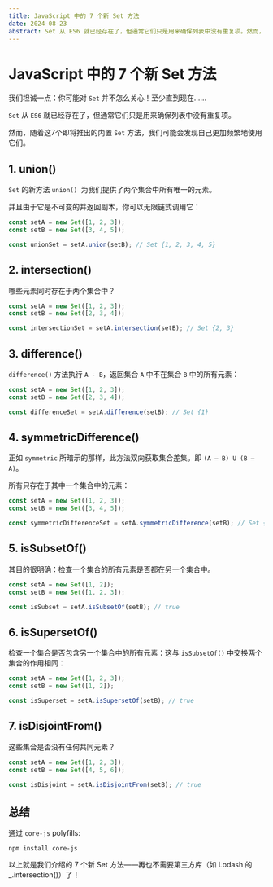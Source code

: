 ```yaml
---
title: JavaScript 中的 7 个新 Set 方法
date: 2024-08-23
abstract: Set 从 ES6 就已经存在了，但通常它们只是用来确保列表中没有重复项。然而，随着这7个即将推出的内置 Set 方法，我们可能会发现自己更加频繁地使用它们。
---
```


# JavaScript 中的 7 个新 Set 方法

我们坦诚一点：你可能对 `Set` 并不怎么关心！至少直到现在……

`Set` 从 `ES6` 就已经存在了，但通常它们只是用来确保列表中没有重复项。

然而，随着这7个即将推出的内置 `Set` 方法，我们可能会发现自己更加频繁地使用它们。

## 1. union()

`Set` 的新方法 `union() `为我们提供了两个集合中所有唯一的元素。

并且由于它是不可变的并返回副本，你可以无限链式调用它：

```javascript
const setA = new Set([1, 2, 3]);
const setB = new Set([3, 4, 5]);

const unionSet = setA.union(setB); // Set {1, 2, 3, 4, 5}
```

## 2. intersection()

哪些元素同时存在于两个集合中？

```javascript
const setA = new Set([1, 2, 3]);
const setB = new Set([2, 3, 4]);

const intersectionSet = setA.intersection(setB); // Set {2, 3}
```

## 3. difference()

`difference()` 方法执行 `A - B`，返回集合 `A` 中不在集合 `B` 中的所有元素：

```javascript
const setA = new Set([1, 2, 3]);
const setB = new Set([2, 3, 4]);

const differenceSet = setA.difference(setB); // Set {1}
```

## 4. symmetricDifference()

正如 `symmetric` 所暗示的那样，此方法双向获取集合差集。即 `(A — B) U (B — A)`。

所有只存在于其中一个集合中的元素：

```javascript
const setA = new Set([1, 2, 3]);
const setB = new Set([3, 4, 5]);

const symmetricDifferenceSet = setA.symmetricDifference(setB); // Set {1, 2, 4, 5}
```

## 5. isSubsetOf()

其目的很明确：检查一个集合的所有元素是否都在另一个集合中。

```javascript
const setA = new Set([1, 2]);
const setB = new Set([1, 2, 3]);

const isSubset = setA.isSubsetOf(setB); // true
```

## 6. isSupersetOf()

检查一个集合是否包含另一个集合中的所有元素：这与 `isSubsetOf()` 中交换两个集合的作用相同：

```javascript
const setA = new Set([1, 2, 3]);
const setB = new Set([1, 2]);

const isSuperset = setA.isSupersetOf(setB); // true
```

## 7. isDisjointFrom()

这些集合是否没有任何共同元素？

```javascript
const setA = new Set([1, 2, 3]);
const setB = new Set([4, 5, 6]);

const isDisjoint = setA.isDisjointFrom(setB); // true
```

## 总结

通过 `core-js` polyfills:

```shell
npm install core-js
```

以上就是我们介绍的 7 个新 Set 方法——再也不需要第三方库（如 Lodash 的 _.intersection()）了！